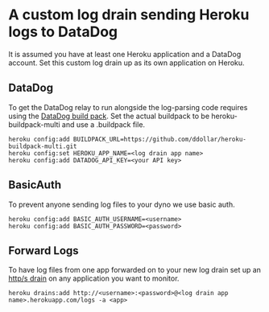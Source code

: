 A custom log drain sending Heroku logs to DataDog
=======

It is assumed you have at least one Heroku application and a DataDog account. Set this custom log drain up as its own application on Heroku.

## DataDog

To get the DataDog relay to run alongside the log-parsing code requires using the [DataDog build pack](https://github.com/miketheman/heroku-buildpack-datadog). Set the actual buildpack to be heroku-buildpack-multi and use a .buildpack file.

```
heroku config:add BUILDPACK_URL=https://github.com/ddollar/heroku-buildpack-multi.git
heroku config:set HEROKU_APP_NAME=<log drain app name>
heroku config:add DATADOG_API_KEY=<your API key>
```

## BasicAuth

To prevent anyone sending log files to your dyno we use basic auth.

```
heroku config:add BASIC_AUTH_USERNAME=<username>
heroku config:add BASIC_AUTH_PASSWORD=<password>
```

## Forward Logs

To have log files from one app forwarded on to your new log drain set up an [http/s drain](https://devcenter.heroku.com/articles/log-drains#http-s-drains) on any application you want to monitor.

```
heroku drains:add http://<username>:<password>@<log drain app name>.herokuapp.com/logs -a <app>
```
